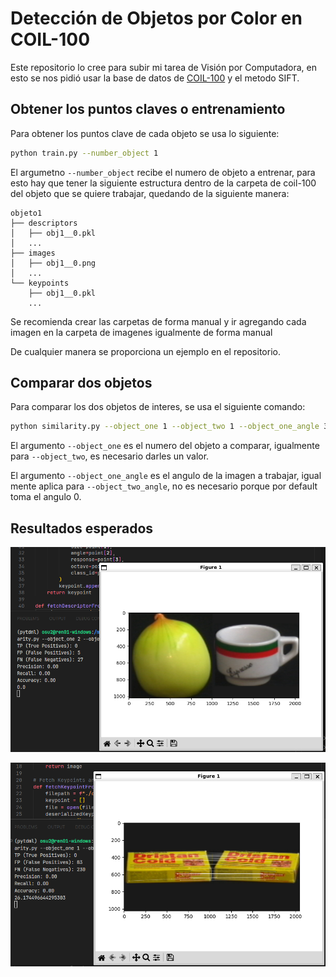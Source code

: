 # Detección de Objetos por Color en COIL-100

Este repositorio lo cree para subir mi tarea de Visión por Computadora, en esto se nos pidió usar la base de datos de [COIL-100](https://www.cs.columbia.edu/CAVE/software/softlib/coil-100.php) y el metodo SIFT.

## Obtener los puntos claves o entrenamiento

Para obtener los puntos clave de cada objeto se usa lo siguiente:

```bash
python train.py --number_object 1
```

El argumetno `--number_object` recibe el numero de objeto a entrenar, para esto hay que tener la siguiente estructura dentro de la carpeta de coil-100 del objeto que se quiere trabajar, quedando de la siguiente manera:

```
objeto1
├── descriptors
│   ├── obj1__0.pkl
│   ...
├── images
│   ├── obj1__0.png
│   ...
└── keypoints
    ├── obj1__0.pkl
    ...
```

Se recomienda crear las carpetas de forma manual y ir agregando cada imagen en la carpeta de imagenes igualmente de forma manual

De cualquier manera se proporciona un ejemplo en el repositorio.


## Comparar dos objetos

Para comparar los dos objetos de interes, se usa el siguiente comando:

```bash
python similarity.py --object_one 1 --object_two 1 --object_one_angle 355 --object_two_angle 10
```

El argumento `--object_one` es el numero del objeto a comparar, igualmente para `--object_two`, es necesario darles un valor.

El argumento `--object_one_angle` es el angulo de la imagen a trabajar, igual mente aplica para `--object_two_angle`, no es necesario porque por default toma el angulo 0.

## Resultados esperados

![Resultado 1](test1.png)

![Resultado 2](test2.png)